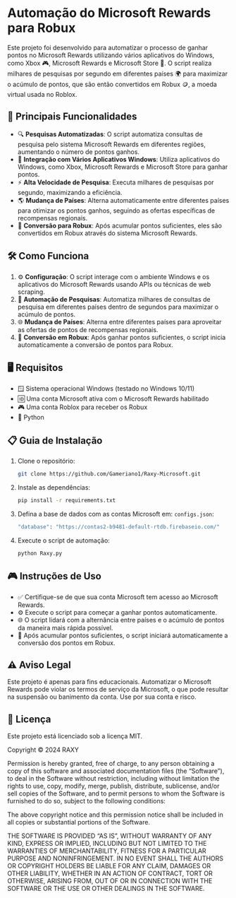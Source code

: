 # Automação do Microsoft Rewards para Robux 

Este projeto foi desenvolvido para automatizar o processo de ganhar pontos no Microsoft Rewards utilizando vários aplicativos do Windows, como Xbox 🎮, Microsoft Rewards e Microsoft Store 🛒. O script realiza milhares de pesquisas por segundo em diferentes países 🌍 para maximizar o acúmulo de pontos, que são então convertidos em Robux 🪙, a moeda virtual usada no Roblox.

## 🌟 Principais Funcionalidades

- 🔍 **Pesquisas Automatizadas**: O script automatiza consultas de pesquisa pelo sistema Microsoft Rewards em diferentes regiões, aumentando o número de pontos ganhos.
- 📲 **Integração com Vários Aplicativos Windows**: Utiliza aplicativos do Windows, como Xbox, Microsoft Rewards e Microsoft Store para ganhar pontos.
- ⚡ **Alta Velocidade de Pesquisa**: Executa milhares de pesquisas por segundo, maximizando a eficiência.
- 🌎 **Mudança de Países**: Alterna automaticamente entre diferentes países para otimizar os pontos ganhos, seguindo as ofertas específicas de recompensas regionais.
- 🤑 **Conversão para Robux**: Após acumular pontos suficientes, eles são convertidos em Robux através do sistema Microsoft Rewards.

## 🛠️ Como Funciona

1. ⚙️ **Configuração**: O script interage com o ambiente Windows e os aplicativos do Microsoft Rewards usando APIs ou técnicas de web scraping.
2. 🔄 **Automação de Pesquisas**: Automatiza milhares de consultas de pesquisa em diferentes países dentro de segundos para maximizar o acúmulo de pontos.
3. 🌐 **Mudança de Países**: Alterna entre diferentes países para aproveitar as ofertas de pontos de recompensas regionais.
4. 🎁 **Conversão em Robux**: Após ganhar pontos suficientes, o script inicia automaticamente a conversão de pontos para Robux.

## 🖥️ Requisitos

- 🪟 Sistema operacional Windows (testado no Windows 10/11)
- 🆔 Uma conta Microsoft ativa com o Microsoft Rewards habilitado
- 🎮 Uma conta Roblox para receber os Robux
- 🐍 Python

## 📋 Guia de Instalação

1. Clone o repositório:
   ```bash
   git clone https://github.com/Gameriano1/Raxy-Microsoft.git
   ```
   
2. Instale as dependências:
   ```bash
   pip install -r requirements.txt
   ```

3. Defina a base de dados com as contas Microsoft em: `configs.json`:
   ```bash
   "database": "https://contas2-b9481-default-rtdb.firebaseio.com/"
   ```

4. Execute o script de automação:
   ```bash
   python Raxy.py
   ```

## 🎮 Instruções de Uso

- ✅ Certifique-se de que sua conta Microsoft tem acesso ao Microsoft Rewards.
- ⚙️ Execute o script para começar a ganhar pontos automaticamente.
- 🌐 O script lidará com a alternância entre países e o acúmulo de pontos da maneira mais rápida possível.
- 💸 Após acumular pontos suficientes, o script iniciará automaticamente a conversão dos pontos em Robux.

## ⚠️ Aviso Legal

Este projeto é apenas para fins educacionais. Automatizar o Microsoft Rewards pode violar os termos de serviço da Microsoft, o que pode resultar na suspensão ou banimento da conta. Use por sua conta e risco.

## 📄 Licença

Este projeto está licenciado sob a licença MIT.

Copyright © 2024 RAXY

Permission is hereby granted, free of charge, to any person obtaining a copy of this software and associated documentation files (the “Software”), to deal in the Software without restriction, including without limitation the rights to use, copy, modify, merge, publish, distribute, sublicense, and/or sell copies of the Software, and to permit persons to whom the Software is furnished to do so, subject to the following conditions:

The above copyright notice and this permission notice shall be included in all copies or substantial portions of the Software.

THE SOFTWARE IS PROVIDED “AS IS”, WITHOUT WARRANTY OF ANY KIND, EXPRESS OR IMPLIED, INCLUDING BUT NOT LIMITED TO THE WARRANTIES OF MERCHANTABILITY, FITNESS FOR A PARTICULAR PURPOSE AND NONINFRINGEMENT. IN NO EVENT SHALL THE AUTHORS OR COPYRIGHT HOLDERS BE LIABLE FOR ANY CLAIM, DAMAGES OR OTHER LIABILITY, WHETHER IN AN ACTION OF CONTRACT, TORT OR OTHERWISE, ARISING FROM, OUT OF OR IN CONNECTION WITH THE SOFTWARE OR THE USE OR OTHER DEALINGS IN THE SOFTWARE.
